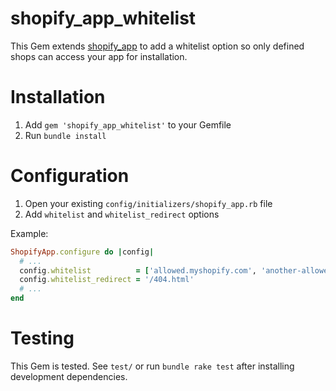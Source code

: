 # shopify_app_whitelist

This Gem extends [shopify_app](https://github.com/Shopify/shopify_app) to add a whitelist option so only defined shops can access your app for installation.

# Installation

1. Add `gem 'shopify_app_whitelist'` to your Gemfile
2. Run `bundle install`

# Configuration

1. Open your existing `config/initializers/shopify_app.rb` file
2. Add `whitelist` and `whitelist_redirect` options

Example:

```ruby
ShopifyApp.configure do |config|
  # ...
  config.whitelist          = ['allowed.myshopify.com', 'another-allowed-shop.myshopify.com']
  config.whitelist_redirect = '/404.html'
  # ...
end
```

# Testing

This Gem is tested. See `test/` or run `bundle rake test` after installing development dependencies.
